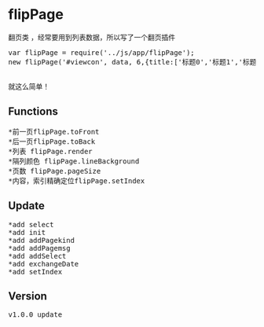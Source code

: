# flipPage

翻页类 ，经常要用到列表数据，所以写了一个翻页插件<br />
<pre>
var flipPage = require('../js/app/flipPage');
new flipPage('#viewcon', data, 6,{title:['标题0','标题1','标题2']});<br />
</pre>
就这么简单！<br />

Functions
-----------------------------------------------------
<pre>
*前一页flipPage.toFront
*后一页flipPage.toBack
*列表 flipPage.render
*隔列颜色 flipPage.lineBackground
*页数 flipPage.pageSize
*内容，索引精确定位flipPage.setIndex
</pre>

Update
------------------------------------------------------
<pre>
*add select
*add init
*add addPagekind
*add addPagemsg
*add addSelect
*add exchangeDate
*add setIndex
</pre>

Version 
------------------------------------------------------
<pre>
v1.0.0 update
</pre>
